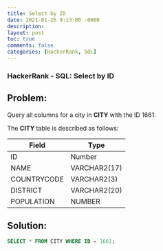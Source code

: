 ```yaml
---
title: Select by ID
date: 2021-01-26 9:13:00 -0000
description: 
layout: post
toc: true
comments: false
categories: [HackerRank, SQL]
---
```


### HackerRank - SQL: Select by ID

## Problem:

Query all columns for a city in **CITY** with the ID 1661.

The **CITY** table is described as follows:

| Field      | Type |
| ----------- | ----------- |
| ID      | Number       |
| NAME   | VARCHAR2(17)        |
| COUNTRYCODE   | VARCHAR2(3)        |
| DISTRICT   | VARCHAR2(20)        |
| POPULATION   | NUMBER        |


## Solution:

```sql
SELECT * FROM CITY WHERE ID = 1661;
```
